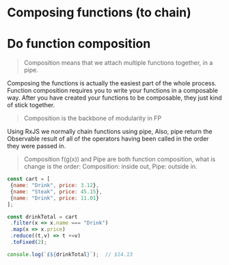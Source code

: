 
#  Composing functions (to chain)


# Do function composition

> Composition means that we attach multiple functions together, in a pipe.

Composing the functions is actually the easiest part of the whole process. Function composition requires you to write your functions in a composable way. After you have created your functions to be composable, they just kind of stick together.

> Composition is the backbone of modularity in FP

Using RxJS we normally chain functions using pipe, Also, pipe return the Observable result of all of the operators having been called in the order they were passed in.

> Composition f\(g\(x\)\) and Pipe are both function composition, what is change is the order: Composition: inside out, Pipe: outside in.

```javascript
const cart = [
 {name: "Drink", price: 3.12},
 {name: "Steak", price: 45.15},
 {name: "Drink", price: 11.01}
];

const drinkTotal = cart
 .filter(x => x.name === "Drink")
 .map(x => x.price)
 .reduce((t,v) => t +=v)
 .toFixed(2);

console.log(`£${drinkTotal}`);  // $14.13
```

